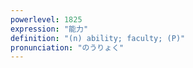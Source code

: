 ```yaml
---
powerlevel: 1825
expression: "能力"
definition: "(n) ability; faculty; (P)"
pronunciation: "のうりょく"
---
```

